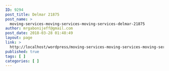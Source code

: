 ```yaml
---
ID: 9294
post_title: Delmar 21875
post_name: >
  moving-services-moving-services-moving-services-delmar-21875
author: mrgabonijeff@gmail.com
post_date: 2018-03-28 01:48:49
layout: page
link: >
  http://localhost/wordpress/moving-services-moving-services-moving-services-delmar-21875/
published: true
tags: [ ]
categories: [ ]
---
```

